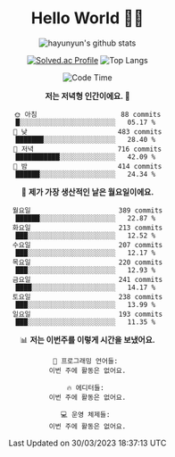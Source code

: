 <div align="center">

# Hello World 🙋‍♀️

![hayunyun's github stats](https://github-readme-stats.vercel.app/api?username=hayunyun&show_icons=true) 

 
[![Solved.ac Profile](http://mazassumnida.wtf/api/generate_badge?boj=hayunyun)](https://solved.ac/hayunyun)
 ![Top Langs](https://github-readme-stats.vercel.app/api/top-langs/?username=hayunyun&layout=compact)

<!--START_SECTION:waka-->
![Code Time](http://img.shields.io/badge/Code%20Time-574%20hrs%2037%20mins-blue)

**저는 저녁형 인간이에요. 🦉** 

```text
🌞 아침                     88 commits          █░░░░░░░░░░░░░░░░░░░░░░░░   05.17 % 
🌆 낮　                     483 commits         ███████░░░░░░░░░░░░░░░░░░   28.40 % 
🌃 저녁                     716 commits         ███████████░░░░░░░░░░░░░░   42.09 % 
🌙 밤　                     414 commits         ██████░░░░░░░░░░░░░░░░░░░   24.34 % 
```
📅 **제가 가장 생산적인 날은 월요일이에요.** 

```text
월요일                      389 commits         ██████░░░░░░░░░░░░░░░░░░░   22.87 % 
화요일                      213 commits         ███░░░░░░░░░░░░░░░░░░░░░░   12.52 % 
수요일                      207 commits         ███░░░░░░░░░░░░░░░░░░░░░░   12.17 % 
목요일                      220 commits         ███░░░░░░░░░░░░░░░░░░░░░░   12.93 % 
금요일                      241 commits         ████░░░░░░░░░░░░░░░░░░░░░   14.17 % 
토요일                      238 commits         ███░░░░░░░░░░░░░░░░░░░░░░   13.99 % 
일요일                      193 commits         ███░░░░░░░░░░░░░░░░░░░░░░   11.35 % 
```


📊 **저는 이번주를 이렇게 시간을 보냈어요.** 

```text
💬 프로그래밍 언어들: 
이번 주에 활동은 없어요.

🔥 에디터들: 
이번 주에 활동은 없어요.

💻 운영 체제들: 
이번 주에 활동은 없어요.
```


 Last Updated on 30/03/2023 18:37:13 UTC
<!--END_SECTION:waka-->

<!--
**hayunyun/hayunyun** is a ✨ _special_ ✨ repository because its `README.md` (this file) appears on your GitHub profile.

Here are some ideas to get you started:

- 🔭 I’m currently working on ...
- 🌱 I’m currently learning ...
- 👯 I’m looking to collaborate on ...
- 🤔 I’m looking for help with ...
- 💬 Ask me about ...
- 📫 How to reach me: ...
- 😄 Pronouns: ...
- ⚡ Fun fact: ...
-->



